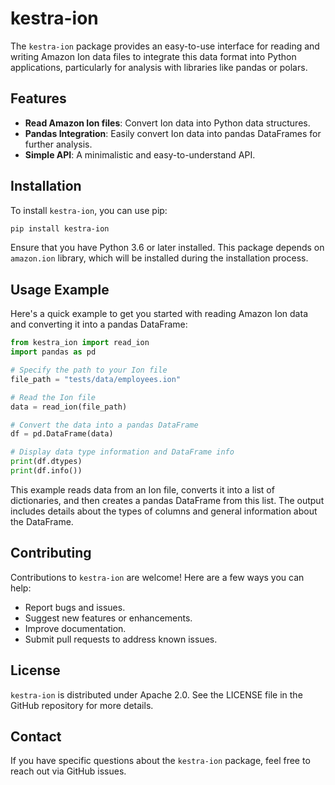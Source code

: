 # kestra-ion

The `kestra-ion` package provides an easy-to-use interface for reading and writing Amazon Ion data files to integrate this data format into Python applications, particularly for analysis with libraries like pandas or polars.

## Features

- **Read Amazon Ion files**: Convert Ion data into Python data structures.
- **Pandas Integration**: Easily convert Ion data into pandas DataFrames for further analysis.
- **Simple API**: A minimalistic and easy-to-understand API.

## Installation

To install `kestra-ion`, you can use pip:

```bash
pip install kestra-ion
```

Ensure that you have Python 3.6 or later installed. This package depends on `amazon.ion` library, which will be installed during the installation process.

## Usage Example

Here's a quick example to get you started with reading Amazon Ion data and converting it into a pandas DataFrame:

```python
from kestra_ion import read_ion
import pandas as pd

# Specify the path to your Ion file
file_path = "tests/data/employees.ion"

# Read the Ion file
data = read_ion(file_path)

# Convert the data into a pandas DataFrame
df = pd.DataFrame(data)

# Display data type information and DataFrame info
print(df.dtypes)
print(df.info())
```

This example reads data from an Ion file, converts it into a list of dictionaries, and then creates a pandas DataFrame from this list. The output includes details about the types of columns and general information about the DataFrame.

## Contributing

Contributions to `kestra-ion` are welcome! Here are a few ways you can help:

- Report bugs and issues.
- Suggest new features or enhancements.
- Improve documentation.
- Submit pull requests to address known issues.

## License

`kestra-ion` is distributed under Apache 2.0. See the LICENSE file in the GitHub repository for more details.

## Contact

If you have specific questions about the `kestra-ion` package, feel free to reach out via GitHub issues.
